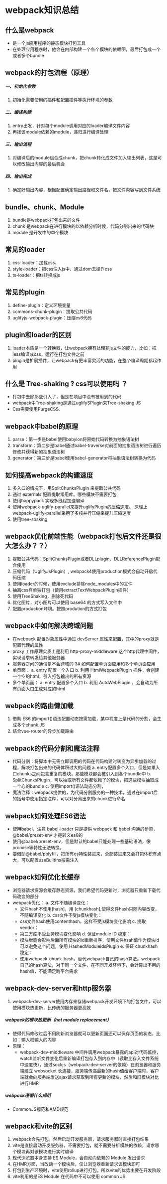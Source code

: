 # webpack知识总结

## 什么是webpack
- 是一个js应用程序的静态模块打包工具
- 在处理应用程序时，他会在内部构建一个各个模块的依赖图，最后打包成一个或者多个bundle
## webpack的打包流程（原理）
##### 一、初始化参数
1. 初始化需要使用的插件和配置插件等执行环境的参数
##### 二、编译构建
1. entry出发，针对每个module调用对应的loader编译文件内容
2. 再找该module依赖的module，递归进行编译处理
##### 三、输出流程
1. 对编译后的module组合成chunk，把chunk转化成文件加入输出列表，这是可以修改输出内容的最后机会
##### 四、输出完成
1. 确定好输出内容，根据配置确定输出路径和文件名，把文件内容写到文件系统

## bundle、chunk、Module
1. bundle是webpack打包出来的文件
2. chunk 是webpack在进行模块的以依赖分析时候，代码分割出来的代码块
3. module 是开发中的单个模块
## 常见的loader
1. css-loader：加载css、
2. style-loader：把css注入js中，通过dom去操作css
3. ts-loader：把ts转换成js
## 常见的plugin
1. define-plugin：定义环境变量
2. commons-chunk-plugin：提取公共代码
3. uglifyjs-webpack-plugin：压缩es6代码
## plugin和loader的区别
1. loader本质是一个转换器，让webpack拥有处理非js文件的能力，比如：把less编译成css，运行在打包文件之前
2. plugin是扩展插件，让webpack有更丰富灵活的功能，在整个编译周期都起作用
## 什么是 Tree-shaking ? css可以使用吗 ？
- 打包中去除那些引入了，但是在项目中没有被用到的代码
- webpack中Tree-shaking是通过uglifySPlugin来Tree-shaking JS
- Css需要使用PurgeCSS.
## webpack中babel的原理
1. parse：第一步是babel使用babylon将原始代码转换为抽象语法树
2. transform：第二步是babel通过babel-traverse对前面的抽象语法树进行遍历修改并获得新的抽象语法树
3. generator：第三步是babel使用babel-generator将抽象语法树转换为代码
## 如何提高webpack的构建速度
1. 多入口的情况下，用SplitChunksPlugin 来提取公共代码
2. 通过 externals 配置提取常用库。哪些模块不需要打包
3. 使用happypack 实现多线程加速编译
4. 使用webpack-uglify-parallel来提升uglifyPlugin的压缩速度。 原理上webpack-uglify-parallel采用了多核并行压缩来提升压缩速度
5. 使用tree-shaking
## webpack优化前端性能（webpack打包后文件还是很大怎么办？？）
1. 提取公共代码：SplitChunksPlugin或者DLLplugin、DLLReferencePlugin配合使用
2. 压缩代码（UglifyJsPlugin）, webpack4使用production模式会自动开启代码压缩
3. 使用loader的时候，使用exclude排除node_modules中的文件
4. 抽离css样单独打包（使用extractTextWebpackPlugin插件）
5. 使用TreeShaking，删除死代码
6. 优化图片，对小图片可以使用 base64 的方式写入文件中
7. 配置production环境。按照prodution的方式打包
## webpack中如何解决跨域问题
- 在webpack 配置对象属性中通过 devServer 属性来配置，其中的proxy就是配置代理的属性
- proxy 工作原理实质上是利用 http-proxy-middleware 这个http代理中间件，实现请求转发给其他服务器
- 服务器之间的通信是不会跨域的 
3# 如何配置单页面应用和多个单页面应用
- 单页面： 
  a. entry 配置一个入口
  b. 利用 HtmlWebpackPlugin 插件，会创建一个空的html，引入打包输出的所有资源
- 多个单页面： 
  a. entry 配置多个入口
  b. 利用 AutoWebPlugin ，会自动为所有页面入口生成对应的html
## webpack的路由懒加载
1. 借助 ES6 的import()语法配置动态按需加载，某中程度上是代码的分割，会生成多个chunk.JS
2. 结合vue-router的异步加载路由
## webpack的代码分割和魔法注释
- 代码分割：将脚本中无需立即调用的代码在代码构建时转变为异步加载的过程，解决打包出来的代码体积过大的问题 
  a. entry配置多个入口，但是如果入口chunks之间包含重复的模块，那些模块都会被引入到各个bundle中
  b. SplitChunksPlugin，可以抽取所有文件都依赖了的模块，把这些模块抽取成一个心的bundle
  c. 使用import()语法动态分割，
- 魔法注释：webpack提供的，为代码分割服务的一种技术，通过在import后的括号中使用指定注释，可以对分离出来的chunk进行命名
## webpack如何处理ES6语法
- 使用babel，注意 babel-loader 只是提供 webpack 和 babel 沟通的桥梁，@babel/preset-env 才是转义es6的
- 使用@babel/preset-env，但是默认的babel只能处理一些基础语法，像promise等特性无法转换。
- 要借助@babel/polyfill，把所有es特性装进来，全部装进来又会打包体积有点大，可以配置useBuiltIns按需注入
## webpack如何优化长缓存
- 浏览器请求资源会缓存静态资源，我们希望代码更新时，浏览器只重新下载代码改变的部分
- webpack优化： 
  a. 文件不随编译变化： 
    - 文件hash不使用[hash]，用 [chunkhash],使得文件hash只随内容改变，不随编译变化
  b. css文件不受js模块变化： 
    - css文件hash使用contenthash，这样不受js模块变化影响
  c. 提取vendor： 
    - 第三方库不受业务模块变化影响
  d. 保证module ID 稳定： 
    - 模块增删会影响后面所有模块的id重新排序，使用文件hsah值作为模块id可以避免这个问题，使用 HashedModuleIdsPlugin
  e. 保证 chunkhash 稳定： 
    - 使用webpack-chunk-hash，替代webpack自己的hash算法。webpack自己的hash算法，对于同一个文件，在不同开发环境下，会计算出不用的hash值，不能满足跨平台需求
## webpack-dev-server和http服务器
1. webpack-dev-server使用内存来存储webpack开发环境下的打包文件，可以使用模块热更新，比传统的服务器更高效
##### webpack的模块热更新（hot module replacement）
- 使得代码修改过后不用刷新浏览器就可以更新页面还可以保存页面的状态，比如：输入框输入的内容
- 原理：
  - webpack-dev-middleware 中间件调用webpack暴露的api对代码监控， watch监听文件变化后重新编译打包存入到内存中（读取比存入文件系统中速度快），通过sockjs（webpack-dev-server的依赖）在浏览器和服务端建立 websocket 长连接，服务端传递最新的hash值给客户端时，客户端就会向服务端发送ajax请求获取到所有更新的模块，然后和旧模块对比进行HMR
##### webpack遵循什么规范
- CommonJS规范和AMD规范
## webpack和vite的区别
1. webpack会先打包，然后启动开发服务器，请求服务器时直接打包结果
2. vite是直接启动开发服务器，不需要打包，就不需要分析模块的依赖，请求哪个模块再对该模块进行实时编译
3. 现代浏览器本身支持 ES Module，会自动向依赖的 Module 发出请求
4. 在HMR方面，当改动一个模块后，仅让浏览器重新请求该模块即可
5. 打包到生产环境时，vite使用rollup进行打包，所以vite的优势主要在开发阶段
6. vite利用的是ES Module 在代码中不可以使用 common JS